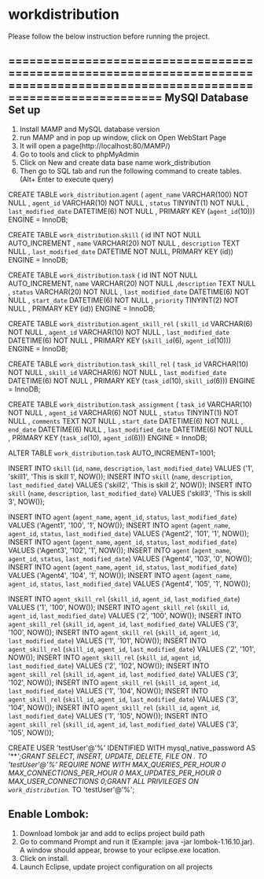 # workdistribution

Please follow the below instruction before running the project.

===============================================================================================================================
MySQl Database Set up
-------------------------

1. Install MAMP and MySQL database version
2. run MAMP and in pop up window, click on Open WebStart Page
3. It will open a page(http://localhost:80/MAMP/)
4. Go to tools and click to phpMyAdmin
5. Click on New and create data base name work_distribution
6. Then go to SQL tab and run the following command to create tables. (Alt+ Enter to execute query)

CREATE TABLE `work_distribution`.`agent` ( `agent_name` VARCHAR(100) NOT NULL , `agent_id` VARCHAR(10) NOT NULL , `status` TINYINT(1) NOT NULL , `last_modified_date` DATETIME(6) NOT NULL , PRIMARY KEY (`agent_id`(10))) ENGINE = InnoDB;

CREATE TABLE `work_distribution`.`skill` ( id INT NOT NULL AUTO_INCREMENT , `name` VARCHAR(20) NOT NULL , `description` TEXT NULL , `last_modified_date` DATETIME NOT NULL, PRIMARY KEY (id)) ENGINE = InnoDB;

CREATE TABLE `work_distribution`.`task` ( id INT NOT NULL AUTO_INCREMENT, `name` VARCHAR(20) NOT NULL ,`description` TEXT NULL , `status` VARCHAR(20) NOT NULL , `last_modified_date` DATETIME(6) NOT NULL , `start_date` DATETIME(6) NOT NULL , `priority` TINYINT(2) NOT NULL , PRIMARY KEY (id)) ENGINE = InnoDB;

CREATE TABLE `work_distribution`.`agent_skill_rel` ( `skill_id` VARCHAR(6) NOT NULL , `agent_id` VARCHAR(10) NOT NULL , `last_modified_date` DATETIME(6) NOT NULL , PRIMARY KEY (`skill_id`(6), `agent_id`(10))) ENGINE = InnoDB;

CREATE TABLE `work_distribution`.`task_skill_rel` ( `task_id` VARCHAR(10) NOT NULL , `skill_id` VARCHAR(6) NOT NULL , `last_modified_date` DATETIME(6) NOT NULL , PRIMARY KEY (`task_id`(10), `skill_id`(6))) ENGINE = InnoDB;

CREATE TABLE `work_distribution`.`task_assignment` ( `task_id` VARCHAR(10) NOT NULL , `agent_id` VARCHAR(6) NOT NULL , `status` TINYINT(1) NOT NULL , `comments` TEXT NOT NULL , `start_date` DATETIME(6) NOT NULL , `end_date` DATETIME(6) NULL , `last_modified_date` DATETIME(6) NOT NULL , PRIMARY KEY (`task_id`(10), `agent_id`(6))) ENGINE = InnoDB;

ALTER TABLE `work_distribution`.`task` AUTO_INCREMENT=1001;

INSERT INTO `skill` (`id`, `name`, `description`, `last_modified_date`) VALUES ('1', 'skill1', 'This is skill 1', NOW());
INSERT INTO `skill` (`name`, `description`, `last_modified_date`) VALUES ('skill2', 'This is skill 2', NOW());
INSERT INTO `skill` (`name`, `description`, `last_modified_date`) VALUES ('skill3', 'This is skill 3', NOW());

INSERT INTO `agent` (`agent_name`, `agent_id`, `status`, `last_modified_date`) VALUES ('Agent1', '100', '1', NOW());
INSERT INTO `agent` (`agent_name`, `agent_id`, `status`, `last_modified_date`) VALUES ('Agent2', '101', '1', NOW());
INSERT INTO `agent` (`agent_name`, `agent_id`, `status`, `last_modified_date`) VALUES ('Agent3', '102', '1', NOW());
INSERT INTO `agent` (`agent_name`, `agent_id`, `status`, `last_modified_date`) VALUES ('Agent4', '103', '0', NOW());
INSERT INTO `agent` (`agent_name`, `agent_id`, `status`, `last_modified_date`) VALUES ('Agent4', '104', '1', NOW());
INSERT INTO `agent` (`agent_name`, `agent_id`, `status`, `last_modified_date`) VALUES ('Agent4', '105', '1', NOW());

INSERT INTO `agent_skill_rel` (`skill_id`, `agent_id`, `last_modified_date`) VALUES ('1', '100', NOW());
INSERT INTO `agent_skill_rel` (`skill_id`, `agent_id`, `last_modified_date`) VALUES ('2', '100', NOW());
INSERT INTO `agent_skill_rel` (`skill_id`, `agent_id`, `last_modified_date`) VALUES ('3', '100', NOW());
INSERT INTO `agent_skill_rel` (`skill_id`, `agent_id`, `last_modified_date`) VALUES ('1', '101', NOW());
INSERT INTO `agent_skill_rel` (`skill_id`, `agent_id`, `last_modified_date`) VALUES ('2', '101', NOW());
INSERT INTO `agent_skill_rel` (`skill_id`, `agent_id`, `last_modified_date`) VALUES ('2', '102', NOW());
INSERT INTO `agent_skill_rel` (`skill_id`, `agent_id`, `last_modified_date`) VALUES ('3', '102', NOW());
INSERT INTO `agent_skill_rel` (`skill_id`, `agent_id`, `last_modified_date`) VALUES ('1', '104', NOW());
INSERT INTO `agent_skill_rel` (`skill_id`, `agent_id`, `last_modified_date`) VALUES ('3', '104', NOW());
INSERT INTO `agent_skill_rel` (`skill_id`, `agent_id`, `last_modified_date`) VALUES ('1', '105', NOW());
INSERT INTO `agent_skill_rel` (`skill_id`, `agent_id`, `last_modified_date`) VALUES ('3', '105', NOW());


CREATE USER 'testUser'@'%' IDENTIFIED WITH mysql_native_password AS '***';GRANT SELECT, INSERT, UPDATE, DELETE, FILE ON *.* TO 'testUser'@'%' REQUIRE NONE WITH MAX_QUERIES_PER_HOUR 0 MAX_CONNECTIONS_PER_HOUR 0 MAX_UPDATES_PER_HOUR 0 MAX_USER_CONNECTIONS 0;GRANT ALL PRIVILEGES ON `work_distribution`.* TO 'testUser'@'%';


Enable Lombok:
--------------------------------------------------------------
1. Download lombok jar and add to eclips project build path
2. Go to command Prompt and run it (Example: java -jar lombok-1.16.10.jar). A window should appear, browse to your eclipse.exe location.
3. Click on install.
4. Launch Eclipse, update project configuration on all projects